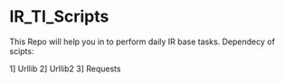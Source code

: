 # IR_TI_Scripts

This Repo will help you in to perform daily IR base tasks. 
Dependecy of scipts:

  1] Urllib
  2] Urllib2
  3] Requests
